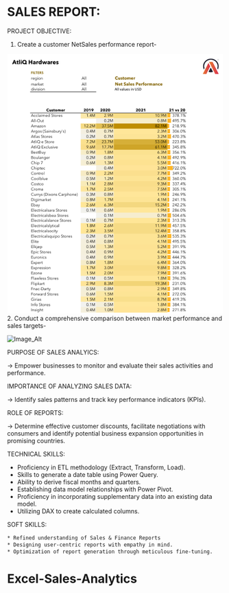 
# SALES REPORT:
PROJECT OBJECTIVE:
     
   1. Create a customer NetSales performance report-

 ![Image_Alt](https://github.com/Suriyapriya-S/Excel-Sales-Analytics/blob/a6c5e2c6fb890e0874c67dcfd5a3079822ac143a/Screenshot%202025-07-20%20135711.png)
   2. Conduct a comprehensive comparison between market performance and sales targets-
   
![Image_Alt](<img width="664" height="658" alt="image" src="https://github.com/user-attachments/assets/e9d41936-3a81-4447-bd09-ee4d2b7031c4" />)
 

PURPOSE OF SALES ANALYICS:

 -> Empower businesses to monitor and evaluate their sales activities and performance.

IMPORTANCE OF ANALYZING SALES DATA:

 -> Identify sales patterns and track key performance indicators (KPIs).

ROLE OF REPORTS:
        
  -> Determine effective customer discounts, facilitate negotiations with consumers and 
        identify potential business expansion opportunities in promising countries.


TECHNICAL SKILLS:
 
  * Proficiency in ETL methodology (Extract, Transform, Load).
  * Skills to generate a date table using Power Query.
  * Ability to derive fiscal months and quarters.
  * Establishing data model relationships with Power Pivot.
  * Proficiency in incorporating supplementary data into an existing data model.
  * Utilizing DAX to create calculated columns.

SOFT SKILLS:

	* Refined understanding of Sales & Finance Reports
	* Designing user-centric reports with empathy in mind.
	* Optimization of report generation through meticulous fine-tuning.
# Excel-Sales-Analytics
